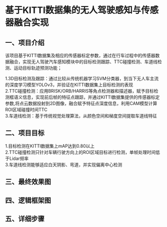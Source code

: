 基于KITTI数据集的无人驾驶感知与传感器融合实现
===
一、项目介绍
--
该项目基于KITTI数据集及相应的传感器标定参数，通过在行车过程中的传感器数据融合，实现无人驾驶汽车感知模块中的目标检测跟踪、TTC碰撞检测、车道线检测、运动目标轨迹预测功能；<br>

1.3D目标检测及跟踪：通过比较从传统机器学习SVM分类器，到当下无人车主流的深度学习模型YOLOv3，并验证在KITTI数据集上目标检测的表现<br>
2.TTC碰撞检测：应用BRISK/ORB/HARRIS等角点检测器和描述器，赋予目标检测框语义信息，实现前后帧的特征点跟踪，并通过KITTI数据集提供的传感器标定参数,将点云数据投射到2D图像，融合赋予特征点深度信息，利用CAM模型计算ROI区域碰撞时间TTC<br>
3.车道线检测：基于传统视觉处理算法，从颜色空间和梯度空间提取车道线特征<br>

二、项目目标
---
1.目标检测在KITTI数据集上mAP达到0.80以上<br>
2.TTC碰撞检测只针对车辆行驶方向上的ROI区域目标进行检测，单帧处理时间低于Lidar频率<br>
3.车道线检测能够适应白天阴影、弯道，并实现偏离中心检测<br>

三、最终效果图
---

四、逻辑框架图
---

五、详细步骤
---
